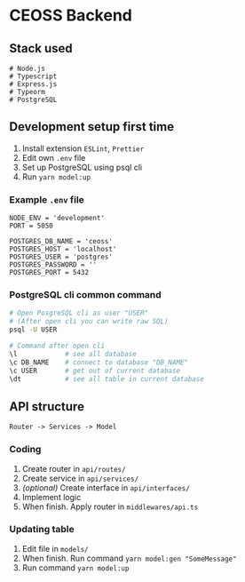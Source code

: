 # CEOSS Backend

## Stack used
```
# Node.js
# Typescript
# Express.js
# Typeorm
# PostgreSQL
```

## Development setup first time
1. Install extension `ESLint`, `Prettier` 
2. Edit own `.env` file
3. Set up PostgreSQL using psql cli
4. Run `yarn model:up`

### Example `.env` file
```
NODE_ENV = 'development'
PORT = 5050

POSTGRES_DB_NAME = 'ceoss'
POSTGRES_HOST = 'localhost'
POSTGRES_USER = 'postgres'
POSTGRES_PASSWORD = ''
POSTGRES_PORT = 5432
```

### PostgreSQL cli common command
```bash
# Open PosgreSQL cli as user "USER"
# (After open cli you can write raw SQL)
psql -U USER

# Command after open cli
\l            # see all database
\c DB_NAME    # connect to database "DB_NAME"
\c USER       # get out of current database
\dt           # see all table in current database
```

## API structure

```
Router -> Services -> Model
```

### Coding
1. Create router in `api/routes/`
2. Create service in `api/services/`
3. *(optional)* Create interface in `api/interfaces/`
3. Implement logic
5. When finish. Apply router in `middlewares/api.ts`

### Updating table
1. Edit file in `models/`
2. When finish. Run command `yarn model:gen "SomeMessage"`
3. Run command `yarn model:up`